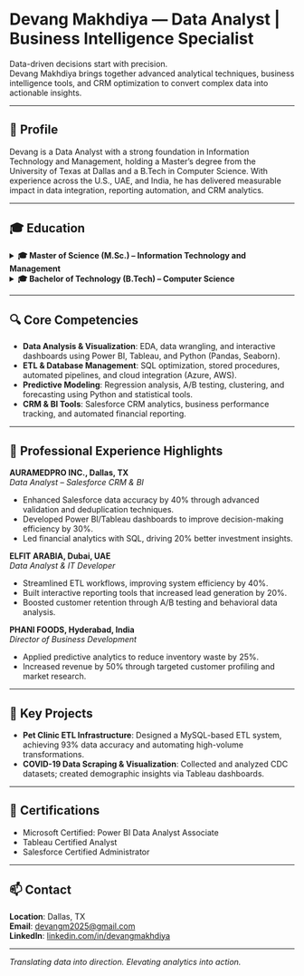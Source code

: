 # Devang Makhdiya — Data Analyst | Business Intelligence Specialist

Data-driven decisions start with precision.  
Devang Makhdiya brings together advanced analytical techniques, business intelligence tools, and CRM optimization to convert complex data into actionable insights.

---

## 📌 Profile

Devang is a Data Analyst with a strong foundation in Information Technology and Management, holding a Master’s degree from the University of Texas at Dallas and a B.Tech in Computer Science. With experience across the U.S., UAE, and India, he has delivered measurable impact in data integration, reporting automation, and CRM analytics.

---

## 🎓 Education

<details>
<summary><strong>🎓 Master of Science (M.Sc.) – Information Technology and Management</strong></summary>
<ul>
  <li><strong>Institution:</strong> University of Texas at Dallas, TX, USA</li>
</ul>
</details>

<details>
<summary><strong>🎓 Bachelor of Technology (B.Tech) – Computer Science</strong></summary>
<ul>
  <li><strong>Institution:</strong> Birla Institute of Technology and Science (BITS), Dubai, UAE</li>
</ul>
</details>

---

## 🔍 Core Competencies

- **Data Analysis & Visualization**: EDA, data wrangling, and interactive dashboards using Power BI, Tableau, and Python (Pandas, Seaborn).
- **ETL & Database Management**: SQL optimization, stored procedures, automated pipelines, and cloud integration (Azure, AWS).
- **Predictive Modeling**: Regression analysis, A/B testing, clustering, and forecasting using Python and statistical tools.
- **CRM & BI Tools**: Salesforce CRM analytics, business performance tracking, and automated financial reporting.

---

## 💼 Professional Experience Highlights

**AURAMEDPRO INC., Dallas, TX**  
*Data Analyst – Salesforce CRM & BI*  
- Enhanced Salesforce data accuracy by 40% through advanced validation and deduplication techniques.  
- Developed Power BI/Tableau dashboards to improve decision-making efficiency by 30%.  
- Led financial analytics with SQL, driving 20% better investment insights.

**ELFIT ARABIA, Dubai, UAE**  
*Data Analyst & IT Developer*  
- Streamlined ETL workflows, improving system efficiency by 40%.  
- Built interactive reporting tools that increased lead generation by 20%.  
- Boosted customer retention through A/B testing and behavioral data analysis.

**PHANI FOODS, Hyderabad, India**  
*Director of Business Development*  
- Applied predictive analytics to reduce inventory waste by 25%.  
- Increased revenue by 50% through targeted customer profiling and market research.

---

## 🧪 Key Projects

- **Pet Clinic ETL Infrastructure**: Designed a MySQL-based ETL system, achieving 93% data accuracy and automating high-volume transformations.
- **COVID-19 Data Scraping & Visualization**: Collected and analyzed CDC datasets; created demographic insights via Tableau dashboards.

---

## 📜 Certifications

- Microsoft Certified: Power BI Data Analyst Associate  
- Tableau Certified Analyst  
- Salesforce Certified Administrator

---

## 📫 Contact

**Location**: Dallas, TX  
**Email**: devangm2025@gmail.com  
**LinkedIn**: [linkedin.com/in/devangmakhdiya](http://www.linkedin.com/in/devangmakhdiya)

---
*Translating data into direction. Elevating analytics into action.*
